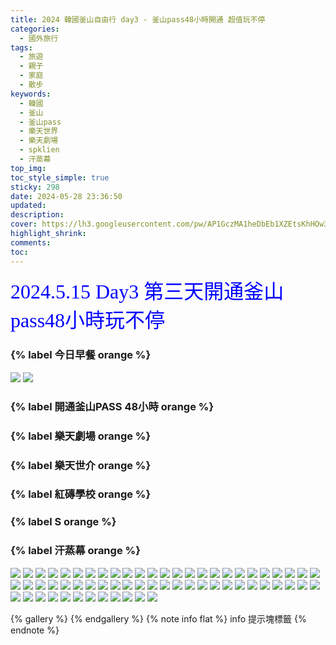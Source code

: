 ```yaml
---
title: 2024 韓國釜山自由行 day3 - 釜山pass48小時開通 超值玩不停
categories:
  - 國外旅行
tags:
  - 旅遊
  - 親子
  - 家庭
  - 散步
keywords:
  - 韓國
  - 釜山
  - 釜山pass
  - 樂天世界
  - 樂天劇場
  - spklien
  - 汗蒸幕
top_img:
toc_style_simple: true
sticky: 298
date: 2024-05-28 23:36:50
updated:
description:
cover: https://lh3.googleusercontent.com/pw/AP1GczMA1heDbEb1XZEtsKhHOw3iBalYZyWp06oVgLNltnyga2olUqwWWNDAiam2CFmzYUzJib14k9nCfMuZGTMDurZmuYHGU0wyz4bnFJXjmCTz1Uxz3mef=w1920-h1080
highlight_shrink:
comments:
toc:
---
```


<font face="標楷體" color="blue" size="6px">2024.5.15 Day3 第三天開通釜山pass48小時玩不停</font>

### {% label 今日早餐 orange %}
![](https://lh3.googleusercontent.com/pw/AP1GczOiHGchh21-YeyoDyXTx1zPJAKqS6pze1sCdFpcJO2iRNrLjd_LZ6DnzeTTsa8Li5EC4JPaPYs20O2_XaXFk3BW_I85vCr-512m8BENnlM-o5lEZyK7=w1920-h1080)
![](https://lh3.googleusercontent.com/pw/AP1GczNkVYjR7hHq-bw5CsQA7ExKvZr516l0PTU8JC5jgyzl9mRi9uOt4youlhC7bNSa1mk_lTJM5hnu-urYn5cKllC_ugJWoQe7h53YNudJDjEWPxL0MWFb=w1920-h1080)
### {% label 開通釜山PASS 48小時 orange %}


### {% label 樂天劇場 orange %}
### {% label 樂天世介 orange %}
### {% label 紅磚學校 orange %}
### {% label S orange %}
### {% label 汗蒸幕 orange %}

![](https://lh3.googleusercontent.com/pw/AP1GczOgvqukxCRIL8qhCg24gIwwVXyYcldD5m0gmVEDQXGGX9w_EuNL3QZhZ814LYbsReYWbEKyBq4uGYzxRMEiDS-P9LG8P5XigZKn9bTta05hz7bwcnHD=w1920-h1080)
![](https://lh3.googleusercontent.com/pw/AP1GczPBUxyeMhTqMukZzGW9IrHzZ9JP51iOktBeKexUS0u4PQlqwbsujwW_JIdlwcmW0zkqYeMiTJ77C7ReK-GAZOf_ONw5dLzMYVQqczIUcxX57I7UKItU=w1920-h1080)
![](https://lh3.googleusercontent.com/pw/AP1GczP-_8xF2SH9Yx8wBKGIiNzIedgr-_tGBKgHKV802gEMRoI-7wYv9O50b6FeE6w00qaPER7zyc-U9qaPLLy_I0Lig7SYj2NuF2JOt9UmIBIBsI9qnkUL=w1920-h1080)
![](https://lh3.googleusercontent.com/pw/AP1GczO2aojofsb-Ysq3UvjGAPb_cJs_Dx4qMaJURGG6uM-teXbJPPL2guRdC4sEI4VO3kohGRAr39n1wjaknRBSYLLZTlbvh41SEbfyTHbBFB6g3PlMXLeK=w1920-h1080)
![](https://lh3.googleusercontent.com/pw/AP1GczPqVJ3hod1JggWLibHYpC54Bj8bSkcLLsScxZwtYTAb4szJNE4rg0u039KPzUMs4oRVSdi-qKsXAjpl0HXU7E9hZnfKG8VXAnXnXwgTnxTj4dFqXxNr=w1920-h1080)
![](https://lh3.googleusercontent.com/pw/AP1GczMsfYiC9wae5wT0rOoyyELdSBzTfaP4tncR5DmAlQYWBwjmDXSacBq8PEoKEWbSNDguQWlB42xwlQcLExSquB934_ytKLqagXad9Yb_vfLwE5OCrO6m=w1920-h1080)
![](https://lh3.googleusercontent.com/pw/AP1GczOfiMBs20pGZcoF3xxtXu138cRfATZO2ddanhBXf1J9JsoUQI1oDrhTx9XhVcDCci74tnXggufbuNyX1PRwKQnQywoB9U_3q6FmkgZ-Jsw5Q3dDMtwZ=w1920-h1080)
![](https://lh3.googleusercontent.com/pw/AP1GczMagQ2D8CitkyxH3jCmzqHrCZJag8ttOqXaukPGj-IxH0nN6sFXZEpPhXrpvND4ac91RlVaNxDjQWD1FlPi-naapyxm_eUkIQaOWKYuv8i--Cs5S-J2=w1920-h1080)
![](https://lh3.googleusercontent.com/pw/AP1GczObkWlU0VN8Oyw5rGM5SEQRjWbKK4DcWgoxm2CQ0DcjKsj4V6NuCdIXJ02mMYQqglg_e2UZaWeRciQnzdNNSCT4kZd3DfWCPEs0NgVtSWhaf_VMA7BM=w1920-h1080)
![](https://lh3.googleusercontent.com/pw/AP1GczNXnJLXyK8b_oQz0JvmBaCr39q5zS5BQpUrUacpLwXsJTXC8SrJzoaOprpwCQRtWCUkBsuSjEq7ghButoDpwXT-EIz8MhazOpN_HPW7bQTGZgUgGolF=w1920-h1080)
![](https://lh3.googleusercontent.com/pw/AP1GczMA1heDbEb1XZEtsKhHOw3iBalYZyWp06oVgLNltnyga2olUqwWWNDAiam2CFmzYUzJib14k9nCfMuZGTMDurZmuYHGU0wyz4bnFJXjmCTz1Uxz3mef=w1920-h1080)
![](https://lh3.googleusercontent.com/pw/AP1GczMeUpJLcIMRLCmTJ23fV6yT3F3MMWwjTzCl94MZ21Nyv2q0z6L89NosztbYPHeBLmLEi1zmK35hjANfEgom_-jy2G6aTNT46vG337Ttz_EAtW0ur_er=w1920-h1080)
![](https://lh3.googleusercontent.com/pw/AP1GczPWZfsC2v_OWSS3txl3TlANPvEGz891Wj-uF1_iQVo_CzH6s4U9qzBG7zs0VjOqrOlVA41aZ6Ni0CbDUfmU4mVYPBCzkWwOcKrfP6lz1zUCeDKXxW6R=w1920-h1080)
![](https://lh3.googleusercontent.com/pw/AP1GczMhJE6qPXQ8E1ST0j9WHC1aiVXn2asQp-vwz_Ab8EPo1t5w1dftO9IfBMQzPfLl_vUpL3sPVnlfXVhp6JwhNx9y1_lHA-WKklZSleqju4JoE2iYuEw3=w1920-h1080)
![](https://lh3.googleusercontent.com/pw/AP1GczOaS77TwkHQngu8pu5VFYP8WJoaHwNdlodXsqPNGCIfl2ZZ0X_Jv0Fc8x8F60QWBjNRc-DHXow01E1oDl42Bipm6WS3YSvtvs3bGFYgTl6Q7pwNNz1W=w1920-h1080)
![](https://lh3.googleusercontent.com/pw/AP1GczOLkeHOfep9-EKrv45wQc8r1wVvgE8el2_nyL42k_NKiraihhVHmxYlEGtVNVbLsm5BWzA8Zidov1lsrErXdO-TPFkMhTG0EEhQb9oC9mSo5MDdKzNX=w1920-h1080)
![](https://lh3.googleusercontent.com/pw/AP1GczMRNHXBFgm9NZoU5FMRUdHs66yf7Xv1ZtiCfP22aNRDJ2YKII6nwtCTgJrRyhx1Iah1hruhkzPfN3s2LBeX1fX4LqmURI7gxcq3tFPVvUn5pGWSyfVd=w1920-h1080)
![](https://lh3.googleusercontent.com/pw/AP1GczPYZ_5ihjzYrf78NAlrnBZJCJ41lzWzMJt0ze0iVNXnB6I2RFj9gJmgoefGNT3VpGoI5E3hKcDRWgLU7Ubj_eQIG8t_d1jFos89IrsPquUXEOgS97Bb=w1920-h1080)
![](https://lh3.googleusercontent.com/pw/AP1GczPSdDNegYChyV5nw4O48AlUCzHAO8SXgaN-1Ft_zwI6dOSzFpWdiUOse8HgN_Zzr2I6SBrCq2Dba7jfqMJWaludiLqiFqOGxBSu9Kdpa1_y9QJXlGPz=w1920-h1080)
![](https://lh3.googleusercontent.com/pw/AP1GczM5m_cOmpO4WVQ80wSXOPFw07joHSY5iC2H_3k0uA3xqjzjutrDsfcSRGNYaNrkmBFp6qAbyqNwuYjvc3EaWYmiLLlk8XROEJH-XC2R1TWpdpcwXwr_=w1920-h1080)
![](https://lh3.googleusercontent.com/pw/AP1GczPu4YmGfN9_9uTRUB2DNMMKwj9Wrq5YSW37_VDnhebD_-zl9dlItgLbUB_YZgUQogMkhfzUlkViaCnsljJvRnfXN3H0LTQw2tws2ZIkrERSeiTagt81=w1920-h1080)
![](https://lh3.googleusercontent.com/pw/AP1GczPzYXRmUI1-LXkUm27hoyGq9QXYpuzXAMqHrber-Im41-duULR1SWAZGJnIAiGyyJDl2GHDbWMhtWQQBn0r7TTAd4pDPqYP3Ek0D3VrfeikzdsmGVs-=w1920-h1080)
![](https://lh3.googleusercontent.com/pw/AP1GczOFUBsy_fpRRvlvciIJ68vTdr_JgZw2_FhOwwvHFUnOXyxvDc0rE_XEBZ6yMnVL2psRJ8tdNxXYudfb-_ywHr5pN-bi-04wTSIIn3_hfldwRjkRdCF9=w1920-h1080)
![](https://lh3.googleusercontent.com/pw/AP1GczNBYdNTDkRbVe8EuUjGNVHt3c3NW6CR-Zw3kcI4bFjiXw-JkDG9ALPp_k9DrkaARl_CAh0Kf1UwOd9pac5xF5o920__2n7a-9Og-gaeAHliIsdDn_Lh=w1920-h1080)
![](https://lh3.googleusercontent.com/pw/AP1GczPZ_6BtRe48mdLNY_gQ9J6boFC5hVMrWSNkGZCeJ1SKqjDzprD7btp_15BZzSY1FJ49JzpDVBEQFjeDOcEp1xZ8gTXZdeTZzS9bYt0dvuZjeYIKH8sg=w1920-h1080)
![](https://lh3.googleusercontent.com/pw/AP1GczN_lPvLPu5e8vwc2nmElyUGmzBG9Vx3huuR4I8nNhlVUiwh_ipyV4iIEkWI-6qN8Pw7pjBMOdgFc0Ia5YCql9spW81ehRpFHQavYmCgXZuoK7-hTj9o=w1920-h1080)
![](https://lh3.googleusercontent.com/pw/AP1GczNHbHuQFJKd6XRlHe48EtB9hP1kn7-YH_d2FxMDc7yO-KujhTtGk5Kkd3bp1fQDHLsdbiESBbL6VfTlEuDjDHfNHTkcHuMs1GZ3vm2D_KbEjUhoJrfl=w1920-h1080)
![](https://lh3.googleusercontent.com/pw/AP1GczOK94GXW5d9TwcUhrMa6z5niUl2Uf6ysQnpwgiGhHbAqJczZxlJL7uuAAaVcAobEty3sHp-U936uUGU7zpai0E83rF2ETGsat5KB21dtTm2I6D4260H=w1920-h1080)
![](https://lh3.googleusercontent.com/pw/AP1GczOw_mtQjHQeft25q44LirGGDnz9M2E9BtnuznnYeZHF6L3TQX2AiTAh41rXMzBIxf5NbyTzkkRKhCYf7iqx5x-vExsIQ1L2PmZut3f3lfhtkCLiCBTM=w1920-h1080)
![](https://lh3.googleusercontent.com/pw/AP1GczON0It0oQ5tZX22CTYR__BArw2xXlHrSe3L3gM7uoE3nZ6KZXsPYTkkPVffi2bm-mqr8XbLsrkBVPpxH6odlIKsnYOHZrlkDXfLYGW4tojmVvgTRi9H=w1920-h1080)
![](https://lh3.googleusercontent.com/pw/AP1GczMPVdII7Ll_STEVZ6EW1W_qUgzAxcpuNtNlVsxSLzWDut9TGxTsJoe1uxEGEKe-xurY9K5ZZht5r6rDZy6Z8jDdF4lG3rcMQ1r52VMrQLwgXGu1wknw=w1920-h1080)
![](https://lh3.googleusercontent.com/pw/AP1GczN6eKkgR-j3eS741o-vpIv7j1XUnecmu2G4x5fgqF3KH3dfUwsBZ9CXsUiDc42vsnTmqwj_8FDsP5SFJEs2MbiUWmD-K35tawWIaqJadF3SrYROoeHk=w1920-h1080)
![](https://lh3.googleusercontent.com/pw/AP1GczOtHFftvIrB49T8OE7tWjTL1gTJ1Rt1MsnOSv_MS1KUYgy7dQHnK5LhoQ-JNptSFwuyWJ-szGmldafiXzmJRiX-40R-sdQIzhO--iEmBNIE199_AFeZ=w1920-h1080)
![](https://lh3.googleusercontent.com/pw/AP1GczMTN8jolWefqcKsiC4P3sxLMOUl3J8SAGmlT0SMddD31Nbny_HP9B89lW5rtfLaUoySIqHr6Y38keWaRaTZ0xqRPN4XHAA4FHx4LyyITAZBv3gpWAMW=w1920-h1080)
![](https://lh3.googleusercontent.com/pw/AP1GczNr6IQuFJ3MPmTaqycxXg7JQ6D1ftOL3Npz3GFkigBLuAKIoEkjFCUSw9-bm-sazXNs2MmCMYaiWsdMxdQ8eGZ8nkzXJeOZNrANG8MVxtVC4Oo9ySWO=w1920-h1080)
![](https://lh3.googleusercontent.com/pw/AP1GczOU3lbW_JnpPRnYLmmNF73EY1-TgmX_P4yLn3qR--x19QvkuU92VFYeBbioMELnyy62bQr8IfFFMdTlPkqLKTS5x1-5U7oO4cYOWLhS9KykyGlNvzyK=w1920-h1080)
![](https://lh3.googleusercontent.com/pw/AP1GczP3Mh-t9nRI-2bQlibCxhzinGA1mq8Z7Rn9ofhjRJkstm5Au5Pw-ctA6pQ4aZOpnwo6NNpdcBqhmnZFFJNkqaESu5dV9kKIcGg589NDGnOU3Id2hwr4=w1920-h1080)
![](https://lh3.googleusercontent.com/pw/AP1GczM3EEInFJIsbzUyYI--Blev9hzAzcIVnXAoTJMlVkuczju9R2gKLr9RaO1B3yC6NWuabbyYqd4Gh5cHHgyxdU85UTuywAoVOvHCSV7nSHHcKkL7v2rq=w1920-h1080)
![](https://lh3.googleusercontent.com/pw/AP1GczPV_b9AH2l6lUxeDu1oQ7RPfr9GoFSuZhNDcePygt1XEC072DSOxVJdG-Aqoo3nOjWgpy_iX-uIEnktqulu5Z1t6dZjJ7VDOceXo2BpZNFE7hztSFmf=w1920-h1080)
![](https://lh3.googleusercontent.com/pw/AP1GczOWQNatub8U_wLKE1EmEWH-DtwCo3BhRVpjnaad0RT9rIx7gfsg4kngvyhBlX7dqj3A4Z3n3eW5-DfNZyaDY_78jYtIwX5dYu85PDHO_ES77xTzuOMc=w1920-h1080)
![](https://lh3.googleusercontent.com/pw/AP1GczMQGy9hHIUcsg-e21o7PZmHsYqKbDzDv011jp82ajkTwhXl_JJ1_Qx7276lAClhvQd8-mTBGIeDXZoOcISEIniFI-D9N9XZc5WKmRHDoG16B8mcuOBj=w1920-h1080)
![](https://lh3.googleusercontent.com/pw/AP1GczPTDELIaBM_NGlTOZu7Xj9XGnvmW5wDMXRO8bwC5ijEngF36QOx-ypjoP_ypPnX-lO4LpJSkpTM622Zb_2dtin2oa-NegwETN7H064j4XEzXbyIaNFi=w1920-h1080)
![](https://lh3.googleusercontent.com/pw/AP1GczONB8bWivudFCVmTp8NXgLdXBBSB7WoR87wVEH8KSUqACHNjTvhR14XFzJgizPggwedrdWkcHVYe6jaMXt2p2sc7UxKsgJG_RBNqUyOBhX3dk1oe7wx=w1920-h1080)
![](https://lh3.googleusercontent.com/pw/AP1GczNS0wdnlud66CvNeb5pZVds3FdTsERo5ngml7oHUxNRtZ_wqh1EDPTE7Ac7oiCmUR4adxPrnvSs2QydKjdePQeR254dtB-q5UNP90aJa2u9Gm_h8Zx7=w1920-h1080)
![](https://lh3.googleusercontent.com/pw/AP1GczO9BsuP_EDXO63YX7tGOsEL77dehK_lc1pVi62v_2tL6aUXca56klU2hMa5kE-JuqDOpa6fGdHgxKx_iXK4a--IVB1EI4cVLSHB0bJcGi0CG4C4AAFG=w1920-h1080)
![](https://lh3.googleusercontent.com/pw/AP1GczMxuXcLWi8C1q6SqtirMeuFd_siGVZxYq4P6gtbataGr2SJgcCIxAe2pSXC_ImgDcXad7rSBmFJvM_WacFSIZvdqnS-4BjIAJ51uSjiVO8HVACNHfF6=w1920-h1080)
![](https://lh3.googleusercontent.com/pw/AP1GczMZ4o2BouhugOusubZ0LZeEtpiOpki-d7GLOt8CyMzG7FRzLI-bxKFbL6AjzlWxZ-qF5PH1wOCoNQp8yw8oD8LGj9KW8_lxWfVzDW29EqJ9aLJJnfz7=w1920-h1080)
![](https://lh3.googleusercontent.com/pw/AP1GczM9cVia0JpCF2sS_GEt7AlpuMCqacsmHSriVDUH0X8I342hJfolumCKEIts7pMNz5ICkz5azHWNi4Qv3-eMvvt5CBR7-tzv-crgQtLMlykO1ZsV4Nnd=w1920-h1080)
![](https://lh3.googleusercontent.com/pw/AP1GczMGtzxpAOsprZvjaUkcDeSO5npgaN96J6mnoIe7UUMF2MDnUjL6DSgHogVOQjbUtXZtBxYYyv55RUPVEU_BqQqGmHb8RhmtlyvWO1_LYKx6Oya6OpaI=w1920-h1080)
![](https://lh3.googleusercontent.com/pw/AP1GczObirnbqIh3kYFFVLVi9AveCQ4OioA9UDsUuwkqYB3zZGlfeWi8XEOQ29iWOqXRBniVfhVIJ9mHVtoyueYIBn1Vz41JMLz7mlvEeKerXW1xzJXeg3Wh=w1920-h1080)
![](https://lh3.googleusercontent.com/pw/AP1GczNUIkib6RyFem3OSjWZq-v986B5UCHkL-xxEihKQXiUmNAQkPC1MwFiNtT-bgIzCT48br9JSi2PdFgLYk5lqnqudopQBuO59EMxaOPJEju2YAdsglnH=w1920-h1080)
![](https://lh3.googleusercontent.com/pw/AP1GczMGKDUKgMQur6HgBhp95uORGH-BllkEiTPnwlt8jK-QA3zDAL7P_3phzlAVDknjlWsOhMXpYZ_Z3PizhabTmyvNWfcrcJkXO78Az0QG3b8dC1pezErQ=w1920-h1080)
![](https://lh3.googleusercontent.com/pw/AP1GczOASAbpDopa86rBy3rqwGyOMd7jbrtWnW93gH9Ol1-go2ja9U-8ocuNQLwJ9SmwTU9hh44XTTaPZx57pWQ5iGtAixH9-PlwMCM_daAP1RyFoQxjJwn4=w1920-h1080)
![](https://lh3.googleusercontent.com/pw/AP1GczOsOIlBY0Ssremo9ETiTWIBwNBBb3Q_Cm7LogTAoIwf02hkrfEgpn0DqMzT_xLIbghTwmAFZt6RIo7SnWZqzfDCuMMJS3b-F5XN_8b2BWM2qv6pGKpW=w1920-h1080)
![](https://lh3.googleusercontent.com/pw/AP1GczP_aikyXytoeM1KTdusTwNlONTzPLFBuABSpul0HlBwHDdTH966w8QJrybotSn_d3NeqKeUK6IK2k53nDQLQE7p6KVLKz-Y0l9chVZl112ogA6L2TaJ=w1920-h1080)
![](https://lh3.googleusercontent.com/pw/AP1GczOEycuSaGB1MocLxUsOY5TpZQLnPU71nf9jneydMnr5ryKD_byADMqn2pqHTlXzmgDRkut7EdTS6MvPMHxkyyaFtyLS7_vmPHG88brcN_Gphb5Gn7mu=w1920-h1080)
![](https://lh3.googleusercontent.com/pw/AP1GczOnyIY9FkkB_znlAjtt_9uZR930q-grNbEXNhUfJGHI1BmtbSgjHKWHFvmZVUKb76xIXNarE6rKRKt9qnp_Bn3PJ4ZRaqtZvzrhMXk7Tigdhx-I-JiM=w1920-h1080)
![](https://lh3.googleusercontent.com/pw/AP1GczPsXeo4K4Pf54dZ9sneBuTVQVTg0NTadviJKkwmiSW3kNwBpy5VuVfoaia6HL8oa1BBjTUB4SUpgpA-1ow9p6bP2vrIob0zz4-Peo7m0fayAnUxvdv-=w1920-h1080)
![](https://lh3.googleusercontent.com/pw/AP1GczMMF28luXuVe_smr9TxsHpVzKxtxDxSaYvc_N0aKMmH6mnNSeA5HRVKDKIMsx7nXHVvzuzgfaAlU8YIeMdF6GMHElDc9XANI6m1WG3TBAV8Fe0kc73O=w1920-h1080)
![](https://lh3.googleusercontent.com/pw/AP1GczNuZUASokeYjsDIaUOvnSW2_XResBONNk8v4m6PlTemWUefnzKgj_dXU56c8iByTwoqNXRaVFgQfS_EgJp2vgIfycLjmfOgw0JPzTUAuZF0TgTwigwR=w1920-h1080)
![](https://lh3.googleusercontent.com/pw/AP1GczN3q8Ixn1yF692OYVfXLNKSMwntkH8g-0EdqPG1GpD9zIepfmFY5f_8t0GZqlT66VncMMvh-AAyX3QzZHk98W_tMwn_mNilnADVSDQofJZHmGd3prz1=w1920-h1080)
![](https://lh3.googleusercontent.com/pw/AP1GczPKsJeAp1qnNpFs7at-9d1RwsfsD3VBGvJGBXWHDzpAfxceEBEYgNKtGZ1igUkUlug_H3P-mfkLYBSVYRbCXVNDWkFe-uIK2gX781c-A62ovc5u-UJ6=w1920-h1080)

{% gallery %}
{% endgallery %}
{% note info flat %}
info 提示塊標籤
{% endnote %}

<style>
table th:first-of-type {
    width: 33%;
}
table th:nth-of-type(2) {
    width: 33%;
}
table th:nth-of-type(3) {
    width: 33%;
}
</style>
